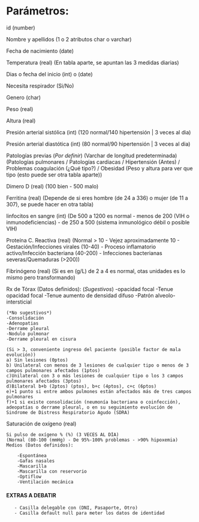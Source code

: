 # Parámetros:

id (number)

Nombre y apellidos (1 o 2 atributos char o varchar)

Fecha de nacimiento (date)

Temperatura (real)
    (En tabla aparte, se apuntan las 3 medidas diarias)

Dias o fecha del inicio (int) o (date)

Necesita respirador (Si/No)

Genero (char)

Peso (real)

Altura (real)

Presión arterial sistólica (int)
    (120 normal/140 hipertensión | 3 veces al dia)

Presión arterial diastótica (int) 
    (80 normal/90 hipertensión | 3 veces al dia)

Patologías previas (*Por definir*) (Varchar de longitud predeterminada)
    (Patologías pulmonares / Patologías cardiacas / Hipertensión (Antes) / Problemas coagulación (¿Qué tipo?) / Obesidad (Peso y altura para ver que tipo (esto puede ser otra tabla aparte))

Dimero D (real)
    (100 bien - 500 malo)

Ferritina (real)
    (Depende de si eres hombre (de 24 a 336) o mujer (de 11 a 307), se puede hacer en otra tabla)

linfocitos en sangre (int)
    (De 500 a 1200 es normal - menos de 200 (VIH o inmunodeficiencias) - de 250 a 500 (sistema inmunológico débil o posible VIH)

Proteína C. Reactiva (real)
    (Normal > 10 - Vejez aproximadamente 10 - Gestación/Infecciones virales (10-40) - Proceso inflamatorio activo/Infección bacteriana (40-200) - Infecciones bacterianas severas/Quemaduras (>200))

Fibrinógeno (real)
    (Si es en (g/L) de 2 a 4 es normal, otas unidades es lo mismo pero transformando)

Rx de Tórax (Datos definidos):
    (*Sugestivos*)
    -opacidad focal
    -Tenue opacidad focal
    -Tenue aumento de densidad difuso
    -Patrón alveolo-intersticial

    (*No sugestivos*)
    -Consolidación
    -Adenopatias
    -Derrame pleural
    -Nodulo pulmonar
    -Derrame pleural en cisura

    (Si > 3, conveniente ingreso del paciente (posible factor de mala evolución))
    a) Sin lesiones (0ptos)
    b) Unilateral con menos de 3 lesiones de cualquier tipo o menos de 3 campos pulmonares afectados (1ptos)
    c)Unilateral con 3 o más lesiones de cualquier tipo o los 3 campos pulmonares afectados (3ptos)
    d)Bilateral b+b (2ptos) (ptos), b+c (4ptos), c+c (6ptos)
    e)+1 punto si entre ambos pulmones están afectados más de tres campos pulmonares
    f)+1 si existe consolidación (neumonía bacteriana o coinfección), adeopatías o derrame pleural, o en su seguimiento evolución de Sindrome de Distress Respiratorio Agudo (SDRA)

Saturación de oxígeno (real)
    
    Si pulso de oxígeno % (%) (3 VECES AL DÍA)
    (Normal (80-100 (mmHg) - De 95%-100% problemas - >90% hipoxemia)
    Medios (Datos definidos):
        
        -Espontánea
        -Gafas nasales
        -Mascarilla
        -Mascarilla con reservorio
        -Optiflow
        -Ventilación mecánica
        
        
#### EXTRAS A DEBATIR
        
       - Casilla delegable con (DNI, Pasaporte, Otro)
       - Casilla default null para meter los datos de identidad
